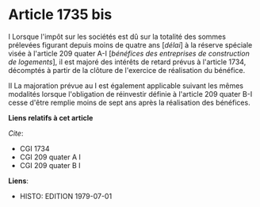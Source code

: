 # Article 1735 bis

I  Lorsque l'impôt sur les sociétés est dû sur la totalité des sommes prélevées figurant depuis moins de quatre ans [*délai*]
à la réserve spéciale visée à l'article 209 quater A-I [*bénéfices des entreprises de construction de logements*], il est
majoré des intérêts de retard prévus à l'article 1734, décomptés à partir de la clôture de l'exercice de réalisation du
bénéfice.

II  La majoration prévue au I est également applicable suivant les mêmes modalités lorsque l'obligation de réinvestir définie
à l'article 209 quater B-I cesse d'être remplie moins de sept ans après la réalisation des bénéfices.

**Liens relatifs à cet article**

_Cite_:

  - CGI 1734
  - CGI 209 quater A I
  - CGI 209 quater B I

**Liens**:

  - HISTO: EDITION 1979-07-01
